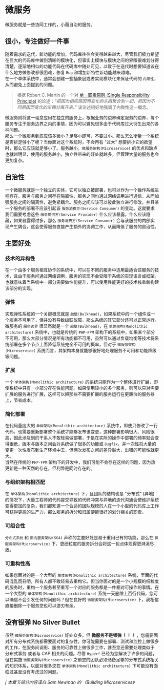 # 微服务

微服务就是一些协同工作的，小而自治的服务。

## 很小，专注做好一件事

随着需求的迭代，新功能的增加，代码库往往会变得越来越大，尽管我们极力希望在巨大的代码库中做到清晰的模块化，但事实上模块与模块之间的界限很难划分得清楚，逐渐地相似的功能代码在代码库中随处可见，以致于在迭代时想要知道该在什么地方做修改都很困难，修复 `Bug` 和增加新特性新功能越来越难。   
在一个单体系统中，通常会创建一些抽象层或者实现模块化来保证代码的 `内聚性`，从而避免上面提到的问题。

> 根据 Robert C. Martin 的一个对 [单一职责原则 (Single Responsibility Principle)](https://baike.baidu.com/item/单一职责原则/9456515) 的论述：“*把因为相同原因而变化的东西聚合到一起，把因为不同原因而变化的东西分离开来。*” 该论述很好地强调了内聚性这一概念。

微服务则将这一理念应用在独立的服务上，根据业务的边界确定服务的边界，每个服务专注于服务边界之内的事情，因为可以避免很多由于代码库过大衍生出来的各种问题。   
那么一个微服务到底应该多微小？足够小即可，不要过小。那么怎么衡量一个系统是否拆足够小了呢？当你面对这个系统时，不会再有 "过大" 想要拆小它的欲望时，那么它应该就足够小了。服务越小，`微服务架构(Microservice)` 的优点和缺点也就越明显，使用的服务越小，独立性带来的好处就越多，但管理大量的服务也会更加复杂。

## 自治性

一个微服务就是一个独立的实体，它可以独立被部署，也可以作为一个操作系统进程存在。服务与服务之间存在隔离性，服务之间均通过网络调用进行通信，从而加强服务之间的隔离性，避免紧耦合。服务之间应该可以彼此独立进行修改，并且某一个服务的部署不应该引起该 `服务消费方(Service Consumer)` 的变动。这就要求我们需要考虑这些 `服务提供方(Service Provider)` 什么应该暴露，什么应该隐藏，如果暴露得过多，那么 `服务消费方(Service Consumer)` 会与该服务的内部实现产生耦合，这会使得服务直接产生额外的协调工作，从而降低了服务的自治性。

## 主要好处

### 技术的异构性

在一个由多个服务相互协作的系统中，可以在不同的服务中选用最适合该服务的技术，且由于服务间通过网络调用，服务的实现不会受限于系统的实现语言或框架。也就意味着当系统中一部分需要做性能提升，可以使用性能更好的技术栈重新构建该部分的实现。

### 弹性

实现弹性系统的一个关键概念就是 `舱壁(Bulkhead)`，如果系统中的一个组件或一个服务不可用了，但并没有导致级联故障，那么系统的其它部分还可以正常运行。微服务的 `服务边界` 很显然就是一个 `舱壁(Bulkhead)`，在 `单体架构(Monolithic architecture)` 系统中，也就是传统的 `PHP-FPM` 架构下的系统中，如果某个部分不可用，那么大部分情况是所有功能都不可用，虽然可以通过负载均衡等技术将系统部署在多个节点上面降低系统完全不可用的概率，但对于 `微服务架构(Microservice)` 系统而言，其架构本身就能够很好地处理服务不可用和功能降级等问题。

### 扩展

一个 `单体架构(Monolithic architecture)` 的系统只能作为一个整体进行扩展，即使系统中只有一小部分存在性能问题。如果使用较小的多个服务，则可以只对需要扩展的服务进行扩展，这样可以把那些不需要扩展的服务运行在更廉价的服务器上，节省成本。

### 简化部署

在代码量庞大的 `单体架构(Monolithic architecture)` 系统中，即使只修改了一行代码，也需要重新部署整个系统才能够发布该变更，这种部署影响很大、风险很高，因此涉及到的干系人不敢轻易做部署，于是在实际的操作中部署的频率就会变得很低，版本与版本之间会对系统做了很多的功能或 `Bugfix`，并一次性将大量的变更一次性发布到生产环境中去，但两次发布之间的差异越大，出错的可能性就更大。   
当然在传统的 `PHP-FPM` 架构下的开发中，我们可能不会存在这样的问题，因为热更新是一种天然的存在，但利弊是同时存在的。

### 与组织架构相匹配

在 `单体架构(Monolithic architecture)` 下，且团队的结构也是 "分布式" (异地) 的情况下，大量工程师的代码提交导致的代码冲突与异地的迭代沟通会使维护系统变得更加的复杂，我们都知道一个合适的团队规模的人在一个小型的代码库上工作可获得更高的生产力，那么服务的拆分和归属便能很好的划分相关的职责。

### 可组合性

`分布式系统` 和 `面向服务架构(SOA)` 声称的主要好处是易于重用已有的功能，那么在 `微服务架构(Microservice)` 下，更细粒度的服务拆分会将这一优点体现得更淋漓尽致。

### 可重构性高

如果您面对的是一个大型的 `单体架构(Monolithic architecture)` 系统，里面的代码混乱而丑陋，所有人都不敢轻易去重构它。但当你面对的是一个小规模的细粒度的服务时，重构一个服务甚至重写一个对应的服务都是一件相对可操作的事情。在一个大型的 `单体架构(Monolithic architecture)` 系统一天删除上百行代码，您可以确信不会引发任何的问题吗？但在良好的 `微服务架构(Microservice)` 下，我相信直接删除一个服务您也可以游刃有余。

## 没有银弹 No Silver Bullet

虽然 `微服务架构(Microservice)` 好处众多，但 **微服务不是银弹 ！！！** ，您需要面对所有分布式系统都需要面对的复杂性，你可能需要在部署、测试和监控上做很多的工作，在服务间调用、服务的可靠性上做很多工作，甚至您还需要处理类似于 分布式事务 或者与 CAP 相关的问题。尽管 `Hyperf` 已经为您解决了许多的问题，但在实施 `微服务架构(Microservice)` 之前您的团队必须储备足够的分布式系统相关的知识体系，以面对很多您在 `单体架构(Monolithic architecture)` 下可能没有面临过甚至没有考虑过的问题。


*| 本章节部分内容译自 Sam Newman 的 《Building Microservices》*

